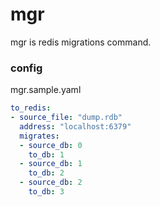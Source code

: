 # mgr
mgr is redis migrations command.

### config

mgr.sample.yaml

```yaml
to_redis:
- source_file: "dump.rdb"
  address: "localhost:6379"
  migrates:
  - source_db: 0
    to_db: 1
  - source_db: 1
    to_db: 2
  - source_db: 2
    to_db: 3
```
